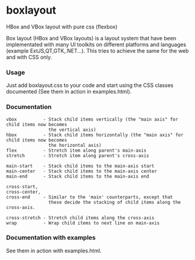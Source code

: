 # boxlayout
HBox and VBox layout with pure css (flexbox)

Box layout (HBox and VBox layouts) is a layout system that have been implementated with many UI toolkits on different platforms and languages (example ExtJS,QT,GTK,.NET...).
This tries to achieve the same for the web and with CSS only.

### Usage

Just add boxlayout.css to your code and start using the CSS classes documented (See them in action in examples.html).

### Documentation

```
vbox          - Stack child items vertically (the "main axis" for child items now becomes
                the vertical axis)
hbox          - Stack child items horizontally (the "main axis" for child items now becomes
                the horizontal axis)
flex          - Stretch item along parent's main-axis
stretch       - Stretch item along parent's cross-axis

main-start    - Stack child items to the main-axis start
main-center   - Stack child items to the main-axis center
main-end      - Stack child items to the main-axis end

cross-start,
cross-center,
cross-end     - Similar to the 'main' counterparts, except that
                these decide the stacking of child items along the cross-axis.

cross-stretch - Stretch child items along the cross-axis
wrap          - Wrap child items to next line on main-axis
```

### Documentation with examples
See them in action with examples.html.
